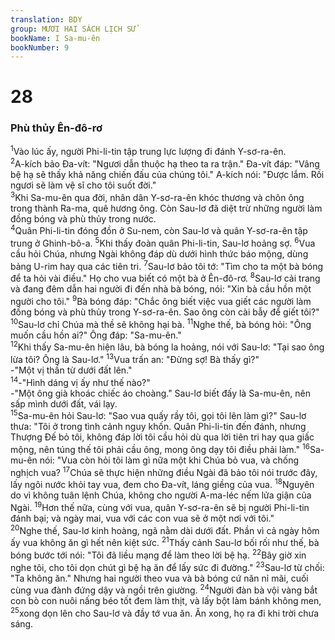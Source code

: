 ```yaml
---
translation: BDY
group: MƯƠI HAI SÁCH LỊCH SỬ
bookName: I Sa-mu-ên 
bookNumber: 9
---
```


<div class="title"><h1>28</h1><h3>Phù thủy Ên-đô-rơ</h3></div>
<span class="verse 1sa_28_1"><sup>1</sup>Vào lúc ấy, người Phi-li-tin tập trung lực lượng đi đánh Y-sơ-ra-ên.<br/></span>
<span class="verse 1sa_28_2"><sup>2</sup>A-kích bảo Đa-vít: &#34;Ngươi dẫn thuộc hạ theo ta ra trận.&#34; Đa-vít đáp: &#34;Vâng bệ hạ sẽ thấy khả năng chiến đấu của chúng tôi.&#34; A-kích nói: &#34;Được lắm. Rồi ngươi sẽ làm vệ sĩ cho tôi suốt đời.&#34;<br/></span>
<span class="verse 1sa_28_3"><sup>3</sup>Khi Sa-mu-ên qua đời, nhân dân Y-sơ-ra-ên khóc thương và chôn ông trong thành Ra-ma, quê hương ông. Còn Sau-lơ đã diệt trừ những người làm đồng bóng và phù thủy trong nước.<br/></span>
<span class="verse 1sa_28_4"><sup>4</sup>Quân Phi-li-tin đóng đồn ở Su-nem, còn Sau-lơ và quân Y-sơ-ra-ên tập trung ở Ghinh-bô-a. </span>
<span class="verse 1sa_28_5"><sup>5</sup>Khi thấy đoàn quân Phi-li-tin, Sau-lơ hoảng sợ. </span>
<span class="verse 1sa_28_6"><sup>6</sup>Vua cầu hỏi Chúa, nhưng Ngài không đáp dù dưới hình thức báo mộng, dùng bảng U-rim hay qua các tiên tri. </span>
<span class="verse 1sa_28_7"><sup>7</sup>Sau-lơ bảo tôi tớ: &#34;Tìm cho ta một bà bóng để ta hỏi vài điều.&#34; Họ cho vua biết có một bà ở Ên-đô-rơ. </span>
<span class="verse 1sa_28_8"><sup>8</sup>Sau-lơ cải trang và đang đêm dẫn hai người đi đến nhà bà bóng, nói: &#34;Xin bà cầu hồn một người cho tôi.&#34; </span>
<span class="verse 1sa_28_9"><sup>9</sup>Bà bóng đáp: &#34;Chắc ông biết việc vua giết các người làm đồng bóng và phù thủy trong Y-sơ-ra-ên. Sao ông còn cài bẫy để giết tôi?&#34; </span>
<span class="verse 1sa_28_10"><sup>10</sup>Sau-lơ chỉ Chúa mà thề sẽ không hại bà. </span>
<span class="verse 1sa_28_11"><sup>11</sup>Nghe thế, bà bóng hỏi: &#34;Ông muốn cầu hồn ai?&#34; Ông đáp: &#34;Sa-mu-ên.&#34;<br/></span>
<span class="verse 1sa_28_12"><sup>12</sup>Khi thấy Sa-mu-ên hiện lâu, bà bóng la hoảng, nói với Sau-lơ: &#34;Tại sao ông lừa tôi? Ông là Sau-lơ.&#34; </span>
<span class="verse 1sa_28_13"><sup>13</sup>Vua trấn an: &#34;Đừng sợ! Bà thấy gì?&#34;<br/>-&#34;Một vị thần từ dưới đất lên.&#34;<br/></span>
<span class="verse 1sa_28_14"><sup>14</sup>-&#34;Hình dáng vị ấy như thế nào?&#34;<br/>-&#34;Một ông già khoác chiếc áo choàng.&#34; Sau-lơ biết đấy là Sa-mu-ên, nên sấp mình dưới đất, vái lạy.<br/></span>
<span class="verse 1sa_28_15"><sup>15</sup>Sa-mu-ên hỏi Sau-lơ: &#34;Sao vua quấy rầy tôi, gọi tôi lên làm gì?&#34; Sau-lơ thưa: &#34;Tôi ở trong tình cảnh nguy khốn. Quân Phi-li-tin đến đánh, nhưng Thượng Đế bỏ tôi, không đáp lời tôi cầu hỏi dù qua lời tiên tri hay qua giấc mộng, nên túng thế tôi phải cầu ông, mong ông dạy tôi điều phải làm.&#34; </span>
<span class="verse 1sa_28_16"><sup>16</sup>Sa-mu-ên nói: &#34;Vua còn hỏi tôi làm gì nữa một khi Chúa bỏ vua, và chống nghịch vua? </span>
<span class="verse 1sa_28_17"><sup>17</sup>Chúa sẽ thực hiện những điều Ngài đã bảo tôi nói trước đây, lấy ngôi nước khỏi tay vua, đem cho Đa-vít, láng giềng của vua. </span>
<span class="verse 1sa_28_18"><sup>18</sup>Nguyên do vì không tuân lệnh Chúa, không cho người A-ma-léc nếm lửa giận của Ngài. </span>
<span class="verse 1sa_28_19"><sup>19</sup>Hơn thế nữa, cùng với vua, quân Y-sơ-ra-ên sẽ bị người Phi-li-tin đánh bại; và ngày mai, vua với các con vua sẽ ở một nơi với tôi.&#34;<br/></span>
<span class="verse 1sa_28_20"><sup>20</sup>Nghe thế, Sau-lơ kinh hoàng, ngã nằm dài dưới đất. Phần vì cả ngày hôm ấy vua không ăn gì hết nên kiệt sức. </span>
<span class="verse 1sa_28_21"><sup>21</sup>Thấy cảnh Sau-lơ bối rối như thế, bà bóng bước tới nói: &#34;Tôi đã liều mạng để làm theo lời bệ hạ. </span>
<span class="verse 1sa_28_22"><sup>22</sup>Bây giờ xin nghe tôi, cho tôi dọn chút gì bệ hạ ăn để lấy sức đi đường.&#34; </span>
<span class="verse 1sa_28_23"><sup>23</sup>Sau-lơ từ chối: &#34;Ta không ăn.&#34; Nhưng hai người theo vua và bà bóng cứ năn nỉ mãi, cuối cùng vua đành đứng dậy và ngồi trên giường. </span>
<span class="verse 1sa_28_24"><sup>24</sup>Người đàn bà vội vàng bắt con bò con nuôi nấng béo tốt đem làm thịt, và lấy bột làm bánh không men, </span>
<span class="verse 1sa_28_25"><sup>25</sup>xong dọn lên cho Sau-lơ và đầy tớ vua ăn. Ăn xong, họ ra đi khi trời chưa sáng.</span>
